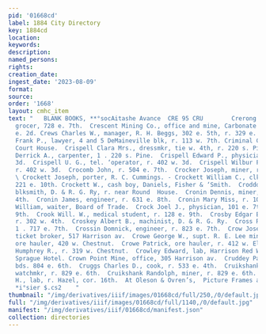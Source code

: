 ```yaml
---
pid: '01668cd'
label: 1884 City Directory
key: 1884cd
location: 
keywords: 
description: 
named_persons: 
rights: 
creation_date: 
ingest_date: '2023-08-09'
format: 
source: 
order: '1668'
layout: cmhc_item
text: "   BLANK BOOKS, **°socAitashe Avance  CRE 95 CRU        Crerong Catherine Mrs.,
  grocer, 728 e. 7th.  Crescent Mining Co., office and mine, Carbonate Hill, head
  e. 2d. Crews Charles W., manager, R. H. Beggs, 302 e. 5th, r. 329 e.  5th.  Crews
  Frank P., lawyer, 4 and 5 DeMaineville blk, r. 113 w. 7th. Criminal Court Rooms,
  Court House.  Crispell Clara Mrs., dressmkr, tie w. 4th, r. 220 s. Pine. Crispell
  Derrick A., carpenter, 1 . 220 s. Pine.  Crispell Edward P., physician, r. 402 w.
  3d.  Crispell U. G., tel. ‘operator, r. 402 w. 3d.  Crispell Wilbur F., tireman,
  r. 402 w. 3d.  Crocomb John, r. 504 e. 7th.  Crocker Joseph, miner, r. 127 w. 2d.
  \ Crockett Joseph, porter, R. C. Cummings. - Crockett William C., clk, C. A. Seymour,
  221 e. 10th. Crockett W., cash boy, Daniels, Fisher & ‘Smith.  Croddock Patrick,
  blksmith, D. & R. G. Ry, r. near Round  House.  Cronin Dennis, miner, r. 429 e.
  4th.  Cronin James, engineer, r. 631 e. 8th.  Cronin Mary Miss, r. 106 w. 4th.  Cronin
  William, waiter, Board of Trade.  Crock Joel J., physician, 101 e. 7th, r. 128 e.
  9th.  Crook Will. W., medical student, r. 128 e. 9th.  Crosby Edgar E., water hauler,
  r. 302 w. 4th.  Croskey Albert B., machinist, D. & R. G. Ry.  Cross Robert, miner,
  1 . 717 e. 7th.  Crossin Domnick, engineer, r. 823 e. 7th.  Crow Joseph R., R. R.
  ticket broker, 517 Harrison av.  Crowe George W., supt. R. E. Lee mine.  Crowe James,
  ore hauler, 420 w. Chestnut.  Crowe Patrick, ore hauler, r. 412 w. Elm.  Crowell
  Humphrey R., r. 319 w. Chestnut.  Crowley Edward, lab, Harrison Red Works, bds.
  Sprague Hotel. Crown Point Mine, office, 305 Harrison av.  Cruddey Patrick, miner,
  bds. 804 e. 6th.  Cruggs Charles D., cook, r. 533 e. 4th.  Cruikshank Alexander,
  watchmkr, r. 829 e. 6th.  Cruikshank Randolph, miner, r. 829 e. 6th.  Crusen Edward
  H., lab, r. Hazel, cor. 16th.  At Oleson & Ovren’s,  Picture Frames and Mouldings
  *i°sier $.cs2    "
thumbnail: "/img/derivatives/iiif/images/01668cd/full/250,/0/default.jpg"
full: "/img/derivatives/iiif/images/01668cd/full/1140,/0/default.jpg"
manifest: "/img/derivatives/iiif/01668cd/manifest.json"
collection: directories
---
```

